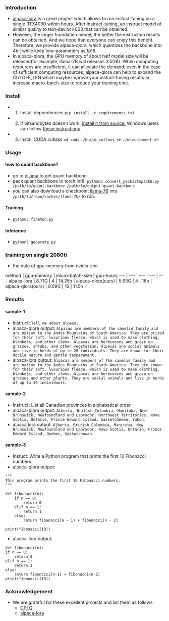 ### Introduction
- [alpaca-lora](https://github.com/tloen/alpaca-lora) is a great project which allows to run instuct-tuning on a single RTX4090 within hours. After instruct-tuning, an instruct model of similar quality to text-davinci-003 that can be obtained.
- However, the larger foundation model, the better the instruction results can be obtained. And we hope that everyone can enjoy this benefit. Therefore, we provide alpaca-qlora, which quantizes the backbone into 4bit while keep lora-parameters as fp16. 
- In alpaca-qlora, the GPU memory of about half model size will be released(for example, llama-7B will releases 3.5GB). When computing resources are insufficient, it can alleviate the demand; even in the case of sufficient computing resources, alpaca-qlora can help to expand the CUTOFF\_LEN which maybe improve your instuct-tuning results or increase macro-batch-size to reduce your training time.

### Install 
- 1. Install dependencies
`pip install -r requirements.txt`

- 2. If bitsandbytes doesn't work, [install it from source.](https://github.com/TimDettmers/bitsandbytes/blob/main/compile_from_source.md) Windows users can follow [these instructions](https://github.com/tloen/alpaca-lora/issues/17).

- 3. Install CUDA cutlass
`cd cuda`
`./build_cutlass.sh`
`./environment.sh`

### Usage
#### how to quant backbone?
- go to [qllama](https://github.com/megvii-research/Sparsebit/tree/main/large_language_models/llama/quantization) to get quant backbone
- pack quant backbone to torch.int8: `python3 convert_pack32topack8.py /path/to/quant-backbone /path/to/output-quant-backbone`
- you can also download a checkpoint [llama-7B](https://drive.google.com/file/d/1cBsZb31Q4kJPUV4ixGFwIGkmfFyjVBjZ/view?usp=sharing) into `/path/to/repo/caches/llama-7b/` to run.

#### Training
- `python3 finetun.py`

#### Inference
- `python3 generate.py`


### training on single 2080ti
- the data of gpu-memory from nvidia-smi

method | gpu-memory | micro-batch-size | gpu-hours
--- | --- | --- | --- | --- 
alpaca-lora | 8.71G | 4 | 14.25h |
alpaca-qlora(ours) | 5.63G | 4 | 16h | 
alpaca-qlora(ours) | 8.09G | 16 | 11.5h | 


### Results
#### sample-1
- Instruct: `Tell me about alpaca.`
- alpaca-qlora output: `Alpacas are members of the camelid family and are native to the Andes Mountains of South America. They are prized for their soft, luxurious fleece, which is used to make clothing, blankets, and other items. Alpacas are herbivores and graze on grasses, shrubs, and other vegetation. Alpacas are social animals and live in herds of up to 20 individuals. They are known for their docile nature and gentle temperament.`
- alpaca-lora output: `Alpacas are members of the camelid family and are native to the Andes Mountains of South America. They are known for their soft, luxurious fleece, which is used to make clothing, blankets, and other items. Alpacas are herbivores and graze on grasses and other plants. They are social animals and live in herds of up to 20 individuals.`

#### sample-2
- Instruct: List all Canadian provinces in alphabetical order
- alpaca-qlora output: `Alberta, British Columbia, Manitoba, New Brunswick, Newfoundland and Labrador, Northwest Territories, Nova Scotia, Ontario, Prince Edward Island, Saskatchewan, Yukon.`
- alpaca lora output: `Alberta, British Columbia, Manitoba, New Brunswick, Newfoundland and Labrador, Nova Scotia, Ontario, Prince Edward Island, Quebec, Saskatchewan.`

#### sample-3
- Instuct: Write a Python program that prints the first 10 Fibonacci numbers.
- alpaca-qlora output:
```
"""
This program prints the first 10 Fibonacci numbers.
"""

def fibonacci(n):
    if n == 0:
        return 0
    elif n == 1:
        return 1
    else:
        return fibonacci(n - 1) + fibonacci(n - 2)

print(fibonacci(10))
```

- alpaca-lora output:
```
def fibonacci(n):
if n == 0:
    return 0
elif n == 1:
    return 1
else:
    return fibonacci(n-1) + fibonacci(n-2)
print(fibonacci(10))
```

### Acknowledgement
- We are grateful for these excellent projects and list them as follows:
  - [GPTQ](https://github.com/IST-DASLab/gptq)
  - [alpaca-lora](https://github.com/tloen/alpaca-lora)
